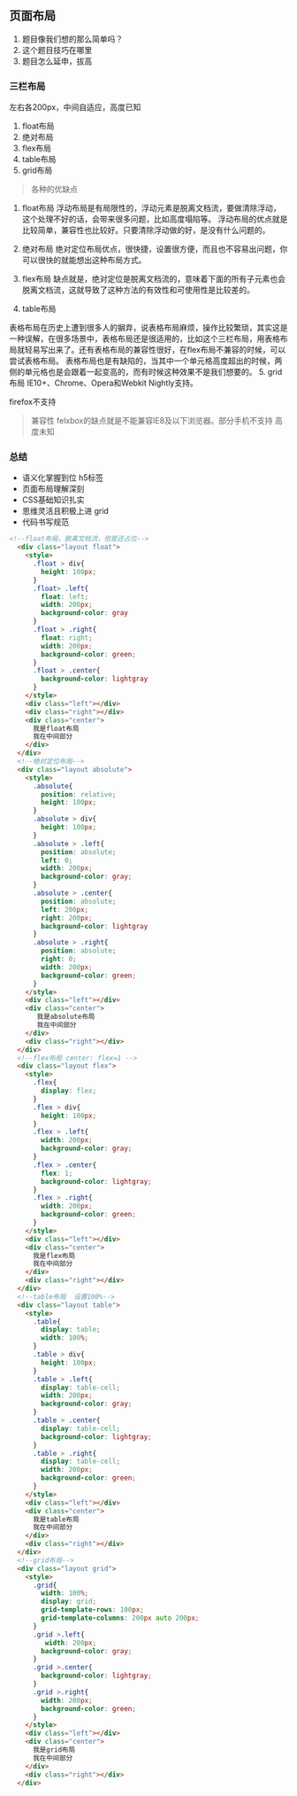 ## 页面布局
1. 题目像我们想的那么简单吗？
2. 这个题目技巧在哪里
3. 题目怎么延申，拔高

### 三栏布局
左右各200px，中间自适应，高度已知
1. float布局
2. 绝对布局
3. flex布局
4. table布局
5. grid布局

> 各种的优缺点
1. float布局
浮动布局是有局限性的，浮动元素是脱离文档流，要做清除浮动，这个处理不好的话，会带来很多问题，比如高度塌陷等。 
浮动布局的优点就是比较简单，兼容性也比较好。只要清除浮动做的好，是没有什么问题的。 

2. 绝对布局
绝对定位布局优点，很快捷，设置很方便，而且也不容易出问题，你可以很快的就能想出这种布局方式。 

3. flex布局
缺点就是，绝对定位是脱离文档流的，意味着下面的所有子元素也会脱离文档流，这就导致了这种方法的有效性和可使用性是比较差的。
4. table布局

表格布局在历史上遭到很多人的摒弃，说表格布局麻烦，操作比较繁琐，其实这是一种误解，在很多场景中，表格布局还是很适用的，比如这个三栏布局，用表格布局就轻易写出来了。还有表格布局的兼容性很好，在flex布局不兼容的时候，可以尝试表格布局。 
表格布局也是有缺陷的，当其中一个单元格高度超出的时候，两侧的单元格也是会跟着一起变高的，而有时候这种效果不是我们想要的。
5. grid布局
IE10+、Chrome、Opera和Webkit Nightly支持。

firefox不支持

> 兼容性
felxbox的缺点就是不能兼容IE8及以下浏览器。部分手机不支持
> 高度未知

### 总结

- 语义化掌握到位 h5标签
- 页面布局理解深刻
- CSS基础知识扎实
- 思维灵活且积极上进 grid
- 代码书写规范

```html
<!--float布局，脱离文档流，但是还占位-->
  <div class="layout float">
    <style>
      .float > div{
        height: 100px;
      }
      .float> .left{
        float: left;
        width: 200px;
        background-color: gray
      }
      .float > .right{
        float: right;
        width: 200px;
        background-color: green;
      }
      .float > .center{
        background-color: lightgray
      }
    </style>
    <div class="left"></div>
    <div class="right"></div>
    <div class="center">
      我是float布局
      我在中间部分
    </div>
  </div>
  <!--绝对定位布局-->
  <div class="layout absolute">
    <style>
      .absolute{
        position: relative;
        height: 100px;
      }
      .absolute > div{
        height: 100px;
      }
      .absolute > .left{
        position: absolute;
        left: 0;
        width: 200px;
        background-color: gray;
      }
      .absolute > .center{
        position: absolute;
        left: 200px;
        right: 200px;
        background-color: lightgray
      }
      .absolute > .right{
        position: absolute;
        right: 0;
        width: 200px;
        background-color: green;
      }
    </style>
    <div class="left"></div>
    <div class="center">
       我是absolute布局
       我在中间部分
    </div>
    <div class="right"></div>
  </div>
  <!--flex布局 center: flex=1 -->
  <div class="layout flex">
    <style>
      .flex{
        display: flex;
      }
      .flex > div{
        height: 100px;
      }
      .flex > .left{
        width: 200px;
        background-color: gray;
      }
      .flex > .center{
        flex: 1;
        background-color: lightgray;
      }
      .flex > .right{
        width: 200px;
        background-color: green;
      }
    </style>
    <div class="left"></div>
    <div class="center">
      我是flex布局
      我在中间部分
    </div>
    <div class="right"></div>
  </div>
  <!--table布局  设置100%-->
  <div class="layout table">
    <style>
      .table{
        display: table;
        width: 100%;
      }
      .table > div{
        height: 100px;
      }
      .table > .left{
        display: table-cell;
        width: 200px;
        background-color: gray;
      }
      .table > .center{
        display: table-cell;
        background-color: lightgray;
      }
      .table > .right{
        display: table-cell;
        width: 200px;
        background-color: green;
      }
    </style>
    <div class="left"></div>
    <div class="center">
      我是table布局
      我在中间部分
    </div>
    <div class="right"></div>
  </div>
  <!--grid布局-->
  <div class="layout grid">
    <style> 
      .grid{
        width: 100%;
        display: grid;
        grid-template-rows: 100px;
        grid-template-columns: 200px auto 200px;
      }
      .grid >.left{
         width: 200px;
        background-color: gray;
      }
      .grid >.center{
        background-color: lightgray;
      }
      .grid >.right{
        width: 200px;
        background-color: green;
      }
    </style>
    <div class="left"></div>
    <div class="center">
      我是grid布局
      我在中间部分
    </div>
    <div class="right"></div>
  </div>
```